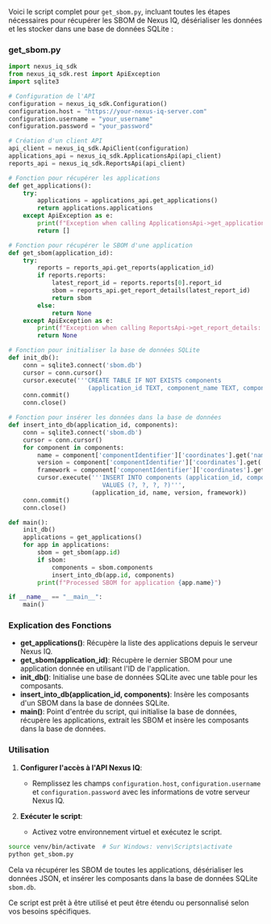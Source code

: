 Voici le script complet pour `get_sbom.py`, incluant toutes les étapes nécessaires pour récupérer les SBOM de Nexus IQ, désérialiser les données et les stocker dans une base de données SQLite :

### get_sbom.py

```python
import nexus_iq_sdk
from nexus_iq_sdk.rest import ApiException
import sqlite3

# Configuration de l'API
configuration = nexus_iq_sdk.Configuration()
configuration.host = "https://your-nexus-iq-server.com"
configuration.username = "your_username"
configuration.password = "your_password"

# Création d'un client API
api_client = nexus_iq_sdk.ApiClient(configuration)
applications_api = nexus_iq_sdk.ApplicationsApi(api_client)
reports_api = nexus_iq_sdk.ReportsApi(api_client)

# Fonction pour récupérer les applications
def get_applications():
    try:
        applications = applications_api.get_applications()
        return applications.applications
    except ApiException as e:
        print(f"Exception when calling ApplicationsApi->get_applications: {e}")
        return []

# Fonction pour récupérer le SBOM d'une application
def get_sbom(application_id):
    try:
        reports = reports_api.get_reports(application_id)
        if reports.reports:
            latest_report_id = reports.reports[0].report_id
            sbom = reports_api.get_report_details(latest_report_id)
            return sbom
        else:
            return None
    except ApiException as e:
        print(f"Exception when calling ReportsApi->get_report_details: {e}")
        return None

# Fonction pour initialiser la base de données SQLite
def init_db():
    conn = sqlite3.connect('sbom.db')
    cursor = conn.cursor()
    cursor.execute('''CREATE TABLE IF NOT EXISTS components
                      (application_id TEXT, component_name TEXT, component_version TEXT, framework TEXT)''')
    conn.commit()
    conn.close()

# Fonction pour insérer les données dans la base de données
def insert_into_db(application_id, components):
    conn = sqlite3.connect('sbom.db')
    cursor = conn.cursor()
    for component in components:
        name = component['componentIdentifier']['coordinates'].get('name', 'Unknown')
        version = component['componentIdentifier']['coordinates'].get('version', 'Unknown')
        framework = component['componentIdentifier']['coordinates'].get('framework', 'Unknown')
        cursor.execute('''INSERT INTO components (application_id, component_name, component_version, framework)
                          VALUES (?, ?, ?, ?)''',
                       (application_id, name, version, framework))
    conn.commit()
    conn.close()

def main():
    init_db()
    applications = get_applications()
    for app in applications:
        sbom = get_sbom(app.id)
        if sbom:
            components = sbom.components
            insert_into_db(app.id, components)
        print(f"Processed SBOM for application {app.name}")

if __name__ == "__main__":
    main()
```

### Explication des Fonctions

- **get_applications()**: Récupère la liste des applications depuis le serveur Nexus IQ.
- **get_sbom(application_id)**: Récupère le dernier SBOM pour une application donnée en utilisant l'ID de l'application.
- **init_db()**: Initialise une base de données SQLite avec une table pour les composants.
- **insert_into_db(application_id, components)**: Insère les composants d'un SBOM dans la base de données SQLite.
- **main()**: Point d'entrée du script, qui initialise la base de données, récupère les applications, extrait les SBOM et insère les composants dans la base de données.

### Utilisation

1. **Configurer l'accès à l'API Nexus IQ**:
   - Remplissez les champs `configuration.host`, `configuration.username` et `configuration.password` avec les informations de votre serveur Nexus IQ.

2. **Exécuter le script**:
   - Activez votre environnement virtuel et exécutez le script.

```bash
source venv/bin/activate  # Sur Windows: venv\Scripts\activate
python get_sbom.py
```

Cela va récupérer les SBOM de toutes les applications, désérialiser les données JSON, et insérer les composants dans la base de données SQLite `sbom.db`.

Ce script est prêt à être utilisé et peut être étendu ou personnalisé selon vos besoins spécifiques.